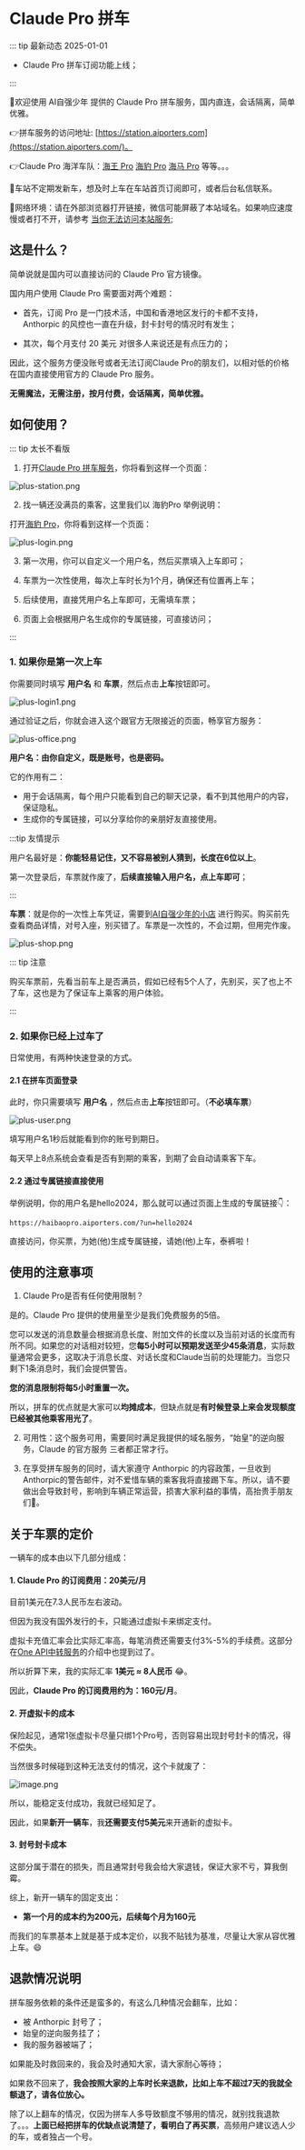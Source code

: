 
# Claude Pro 拼车

::: tip 最新动态 2025-01-01

- Claude Pro 拼车订阅功能上线；

:::

🎉欢迎使用 AI自强少年 提供的 Claude Pro 拼车服务，国内直连，会话隔离，简单优雅。

👉拼车服务的访问地址: [https://station.aiporters.com](https://station.aiporters.com/)。

👉Claude Pro 海洋车队：[海王 Pro](https://haiwangpro.aiporters.com/) [海豹 Pro](https://haibaopro.aiporters.com/) [海马 Pro](https://haimapro.aiporters.com/) 等等。。。

🔔车站不定期发新车，想及时上车在车站首页订阅即可，或者后台私信联系。

🚦网络环境：请在外部浏览器打开链接，微信可能屏蔽了本站域名。如果响应速度慢或者打不开，请参考 [当你无法访问本站服务](/tips/cloudflare-speed.md);

## 这是什么？

简单说就是国内可以直接访问的 Claude Pro 官方镜像。

国内用户使用 Claude Pro 需要面对两个难题：

  - 首先，订阅 Pro 是一门技术活，中国和香港地区发行的卡都不支持，Anthorpic 的风控也一直在升级，封卡封号的情况时有发生；

  - 其次，每个月支付 20 美元 对很多人来说还是有点压力的；

因此，这个服务方便没账号或者无法订阅Claude Pro的朋友们，以相对低的价格在国内直接使用官方的 Claude Pro 服务。

**无需魔法，无需注册，按月付费，会话隔离，简单优雅。**


## 如何使用？

::: tip 太长不看版

1. 打开[Claude Pro 拼车服务](https://station.aiporters.com/)，你将看到这样一个页面：

![plus-station.png](plus/plus-station.png)

2. 找一辆还没满员的乘客，这里我们以 海豹Pro 举例说明：

打开[海豹 Pro](https://haibaopro.aiporters.com/)，你将看到这样一个页面：

![plus-login.png](plus/plus-login.png)

3. 第一次用，你可以自定义一个用户名，然后买票填入上车即可；

4. 车票为一次性使用，每次上车时长为1个月，确保还有位置再上车；

5. 后续使用，直接凭用户名上车即可，无需填车票；

6. 页面上会根据用户名生成你的专属链接，可直接访问；

:::

### 1. 如果你是第一次上车

你需要同时填写 **用户名** 和 **车票**，然后点击**上车**按钮即可。

![plus-login1.png](plus/plus-login1.png)

通过验证之后，你就会进入这个跟官方无限接近的页面，畅享官方服务：

![plus-office.png](plus/plus-office.png)

**用户名：由你自定义，既是账号，也是密码。**

它的作用有二：

  - 用于会话隔离，每个用户只能看到自己的聊天记录，看不到其他用户的内容，保证隐私。
  - 生成你的专属链接，可以分享给你的亲朋好友直接使用。

:::tip 友情提示

用户名最好是：**你能轻易记住，又不容易被别人猜到，长度在6位以上**。

第一次登录后，车票就作废了，**后续直接输入用户名，点上车即可**；

:::


**车票**：就是你的一次性上车凭证，需要到[AI自强少年的小店](https://smallshop.wehugai.com/buy/5) 进行购买。购买前先查看商品详情，对号入座，别买错了。车票是一次性的，不会过期，但用完作废。

![plus-shop.png](plus/plus-shop.png)

::: tip 注意

购买车票前，先看当前车上是否满员，假如已经有5个人了，先别买，买了也上不了车，这也是为了保证车上乘客的用户体验。

:::

### 2. 如果你已经上过车了

日常使用，有两种快速登录的方式。

#### 2.1 在拼车页面登录

此时，你只需要填写 **用户名** ，然后点击**上车**按钮即可。（**不必填车票**）

![plus-user.png](plus/usual.png)

填写用户名1秒后就能看到你的账号到期日。

每天早上8点系统会查看是否有到期的乘客，到期了会自动请乘客下车。

#### 2.2 通过专属链接直接使用

举例说明，你的用户名是hello2024，那么就可以通过页面上生成的专属链接👇：

`https://haibaopro.aiporters.com/?un=hello2024`

直接访问，你买票，为她(他)生成专属链接，请她(他)上车，泰裤啦！

## 使用的注意事项

1. Claude Pro是否有任何使用限制？

  是的。Claude Pro 提供的使用量至少是我们免费服务的5倍。
  
  您可以发送的消息数量会根据消息长度、附加文件的长度以及当前对话的长度而有所不同。如果您的对话相对较短，您**每5小时可以预期发送至少45条消息**，实际数量通常会更多，这取决于消息长度、对话长度和Claude当前的处理能力。当您只剩下1条消息时，我们会提供警告。
  
  **您的消息限制将每5小时重置一次。**

  所以，拼车的优点就是大家可以**均摊成本**，但缺点就是**有时候登录上来会发现额度已经被其他乘客用光了**。

2. 可用性：这个服务可用，需要同时满足我提供的域名服务，“始皇”的逆向服务，Claude 的官方服务 三者都正常才行。

3. 在享受拼车服务的同时，请大家遵守 Anthorpic 的内容政策，一旦收到Anthorpic的警告邮件，对不爱惜车辆的乘客我将直接踢下车。所以，请不要做出会导致封号，影响到车辆正常运营，损害大家利益的事情，高抬贵手朋友们🤷。

## 关于车票的定价

一辆车的成本由以下几部分组成：

#### 1. Claude Pro 的订阅费用：20美元/月

目前1美元在7.3人民币左右波动。

但因为我没有国外发行的卡，只能通过虚拟卡来绑定支付。

虚拟卡充值汇率会比实际汇率高，每笔消费还需要支付3%-5%的手续费。这部分在[One API中转服务](/productivity/one-api.md)的介绍中也提到过了。

所以折算下来，我的实际汇率 **1美元 ≈ 8人民币** 😂。

因此，**Claude Pro 的订阅费用约为：160元/月**。

#### 2. 开虚拟卡的成本

保险起见，通常1张虚拟卡尽量只绑1个Pro号，否则容易出现封号封卡的情况，得不偿失。

当然很多时候碰到这种无法支付的情况，这个卡就废了：

![image.png](plus/pay-fail.png)

所以，能稳定支付成功，我就已经知足了。

因此，如果**新开一辆车**，我**还需要支付5美元**来开通新的虚拟卡。

#### 3. 封号封卡成本

这部分属于潜在的损失，而且通常封号我会给大家退钱，保证大家不亏，算我倒霉。

综上，新开一辆车的固定支出：

  - **第一个月的成本约为200元，后续每个月为160元**

而我们的车票基本上就是基于成本定价，以我不贴钱为基准，尽量让大家从容优雅上车。😄

## 退款情况说明

拼车服务依赖的条件还是蛮多的，有这么几种情况会翻车，比如：

- 被 Anthorpic 封号了；
- 始皇的逆向服务挂了；
- 我的服务器被端了；

如果能及时救回来的，我会及时通知大家，请大家耐心等待；

如果救不回来了，**我会按照大家的上车时长来退款，比如上车不超过7天的我就全额退了，请各位放心。**

除了以上翻车的情况，仅因为拼车人多导致额度不够用的情况，就别找我退款了。。。**上面已经把拼车的优缺点说清楚了，看明白了再买票**，高频用户建议选人少的车，或者独占一个号。